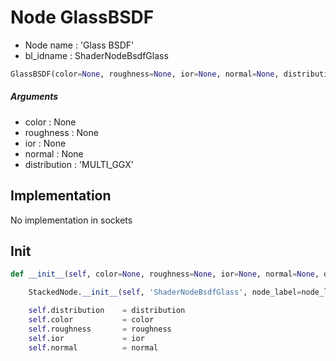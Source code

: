 # Node GlassBSDF

- Node name : 'Glass BSDF'
- bl_idname : ShaderNodeBsdfGlass


``` python
GlassBSDF(color=None, roughness=None, ior=None, normal=None, distribution='MULTI_GGX', node_label=None, node_color=None)
```
##### Arguments

- color : None
- roughness : None
- ior : None
- normal : None
- distribution : 'MULTI_GGX'

## Implementation

No implementation in sockets

## Init

``` python
def __init__(self, color=None, roughness=None, ior=None, normal=None, distribution='MULTI_GGX', node_label=None, node_color=None):

    StackedNode.__init__(self, 'ShaderNodeBsdfGlass', node_label=node_label, node_color=node_color)

    self.distribution    = distribution
    self.color           = color
    self.roughness       = roughness
    self.ior             = ior
    self.normal          = normal
```
